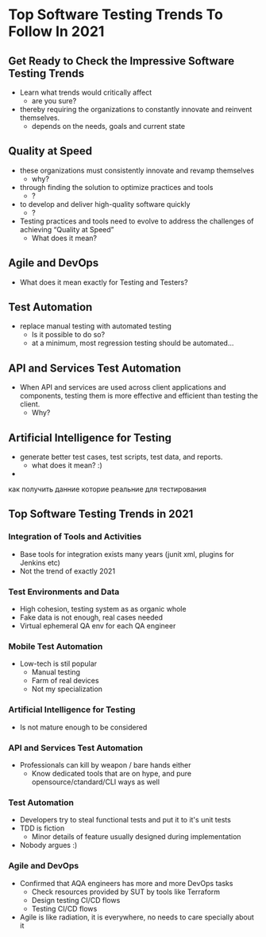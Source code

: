 # Top Software Testing Trends To Follow In 2021

## Get Ready to Check the Impressive Software Testing Trends

- Learn what trends would critically affect
  - are you sure?
- thereby requiring the organizations to constantly innovate and reinvent themselves.
  - depends on the needs, goals and current state

## Quality at Speed

- these organizations must consistently innovate and revamp themselves
  - why?
- through finding the solution to optimize practices and tools
  - ?
- to develop and deliver high-quality software quickly
  - ?
- Testing practices and tools need to evolve to address the challenges of achieving “Quality at Speed”
  - What does it mean?

## Agile and DevOps

- What does it mean exactly for Testing and Testers?

## Test Automation

- replace manual testing with automated testing
  - Is it possible to do so?
  - at a minimum, most regression testing should be automated...

## API and Services Test Automation

- When API and services are used across client applications and components, testing them is more effective and efficient than testing the client.
  - Why?

## Artificial Intelligence for Testing

- generate better test cases, test scripts, test data, and reports.
  - what does it mean? :)
- 


как получить данние которие реальние для тестирования



## Top Software Testing Trends in 2021

### Integration of Tools and Activities

- Base tools for integration exists many years (junit xml, plugins for Jenkins etc)
- Not the trend of exactly 2021

### Test Environments and Data

- High cohesion, testing system as as organic whole
- Fake data is not enough, real cases needed
- Virtual ephemeral QA env for each QA engineer

### Mobile Test Automation

- Low-tech is stil popular
  - Manual testing
  - Farm of real devices
  - Not my specialization

### Artificial Intelligence for Testing

- Is not mature enough to be considered

### API and Services Test Automation

- Professionals can kill by weapon / bare hands either
  - Know dedicated tools that are on hype, and pure opensource/ctandard/CLI ways as well

### Test Automation

- Developers try to steal functional tests and put it to it's unit tests
- TDD is fiction
  - Minor details of feature usually designed during implementation 
- Nobody argues :)

### Agile and DevOps

- Confirmed that AQA engineers has more and more DevOps tasks
  - Check resources provided by SUT by tools like Terraform
  - Design testing CI/CD flows
  - Testing CI/CD flows
- Agile is like radiation, it is everywhere, no needs to care specially about it
